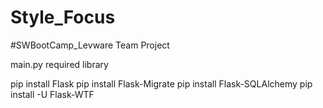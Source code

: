 # Style_Focus
#SWBootCamp_Levware Team Project

main.py required library

pip install Flask
pip install Flask-Migrate
pip install Flask-SQLAlchemy
pip install -U Flask-WTF